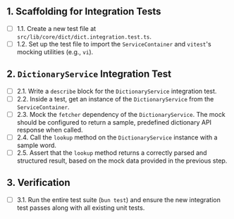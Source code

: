 ## 1. Scaffolding for Integration Tests

- [ ] 1.1. Create a new test file at `src/lib/core/dict/dict.integration.test.ts`.
- [ ] 1.2. Set up the test file to import the `ServiceContainer` and `vitest`'s mocking utilities (e.g., `vi`).

## 2. `DictionaryService` Integration Test

- [ ] 2.1. Write a `describe` block for the `DictionaryService` integration test.
- [ ] 2.2. Inside a test, get an instance of the `DictionaryService` from the `ServiceContainer`.
- [ ] 2.3. Mock the `fetcher` dependency of the `DictionaryService`. The mock should be configured to return a sample, predefined dictionary API response when called.
- [ ] 2.4. Call the `lookup` method on the `DictionaryService` instance with a sample word.
- [ ] 2.5. Assert that the `lookup` method returns a correctly parsed and structured result, based on the mock data provided in the previous step.

## 3. Verification

- [ ] 3.1. Run the entire test suite (`bun test`) and ensure the new integration test passes along with all existing unit tests.
